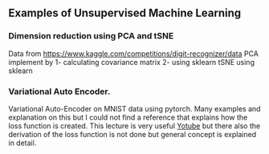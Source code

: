 ## Examples of Unsupervised Machine Learning

### Dimension reduction using PCA and tSNE

Data from https://www.kaggle.com/competitions/digit-recognizer/data
PCA implement by 1- calculating covariance matrix 2- using sklearn
tSNE using sklearn

### Variational Auto Encoder.
Variational Auto-Encoder on MNIST data using pytorch. Many examples and explanation on this but I could not find a reference that explains how the loss function is created. This lecture is very useful [Yotube](https://www.youtube.com/watch?v=uaaqyVS9-rM) but there also the derivation of the loss function is not done but general concept is explained in detail.


